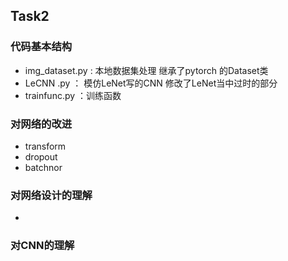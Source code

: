## Task2
### 代码基本结构
- img_dataset.py : 本地数据集处理 继承了pytorch 的Dataset类
- LeCNN .py ： 模仿LeNet写的CNN 修改了LeNet当中过时的部分
- trainfunc.py ：训练函数

### 对网络的改进
- transform
- dropout
- batchnor

### 对网络设计的理解
- 


### 对CNN的理解